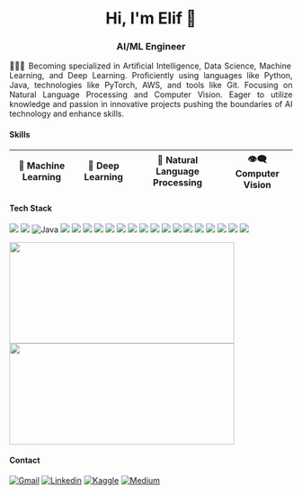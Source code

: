 <h1 align="center">Hi, I'm Elif 👋</h1>
<h3 align="center">AI/ML Engineer</h3>

<p align="justify">
👩🏻‍💻 Becoming specialized in Artificial Intelligence, Data Science, Machine Learning, and Deep Learning. Proficiently using languages like Python, Java, technologies like PyTorch, AWS, and tools like Git. Focusing on Natural Language Processing and Computer Vision. Eager to utilize knowledge and passion in innovative projects pushing the boundaries of AI technology and enhance skills.
</p>

#### Skills

| 🤖 Machine Learning | 🧠 Deep Learning | 📜 Natural Language Processing | 👁️‍🗨️ Computer Vision |
|---|---|---|---|

#### Tech Stack

![](https://img.shields.io/badge/C-00599C?style=for-the-badge&logo=c&logoColor=white)
![](https://img.shields.io/badge/C%2B%2B-00599C?style=for-the-badge&logo=c%2B%2B&logoColor=white)
![Java](https://img.shields.io/badge/java-%23ED8B00.svg?style=for-the-badge&logo=openjdk&logoColor=white)
![](https://img.shields.io/badge/JavaScript-323330?style=for-the-badge&logo=javascript&logoColor=F7DF1E)
![](https://img.shields.io/badge/PHP-777BB4?style=for-the-badge&logo=php&logoColor=white)
![](https://img.shields.io/badge/Python-FFD43B?style=for-the-badge&logo=python&logoColor=blue)
![](https://img.shields.io/badge/TensorFlow-FF6F00?style=for-the-badge&logo=TensorFlow&logoColor=white) 
![](https://img.shields.io/badge/PyTorch-EE4C2C?style=for-the-badge&logo=pytorch&logoColor=white) 
![](https://img.shields.io/badge/scikit_learn-F7931E?style=for-the-badge&logo=scikit-learn&logoColor=white) 
![](https://img.shields.io/badge/MongoDB-4EA94B?style=for-the-badge&logo=mongodb&logoColor=white) 
![](https://img.shields.io/badge/MySQL-005C84?style=for-the-badge&logo=mysql&logoColor=white) 
![](https://img.shields.io/badge/Pandas-2C2D72?style=for-the-badge&logo=pandas&logoColor=white) 
![](https://img.shields.io/badge/Numpy-777BB4?style=for-the-badge&logo=numpy&logoColor=white) 
![](https://img.shields.io/badge/Jupyter-F37626.svg?&style=for-the-badge&logo=Jupyter&logoColor=white)
![](https://img.shields.io/badge/Colab-F9AB00?style=for-the-badge&logo=googlecolab&color=525252)
![](https://img.shields.io/badge/VSCode-0078D4?style=for-the-badge&logo=visual%20studio%20code&logoColor=white)
![](https://img.shields.io/badge/Linux-FCC624?style=for-the-badge&logo=linux&logoColor=black)
![](https://img.shields.io/badge/Markdown-000000?style=for-the-badge&logo=markdown&logoColor=white)
![](https://img.shields.io/badge/Notion-000000?style=for-the-badge&logo=notion&logoColor=white)
![](https://img.shields.io/badge/Trello-0052CC?style=for-the-badge&logo=trello&logoColor=white)

<p><a href="https://github.com/elifbeyzatok00">
  <img  height="180em" width="400" src="https://github-readme-stats-eight-theta.vercel.app/api?username=elifbeyzatok00&show_icons=true&theme=transparent&include_all_commits=true&count_private=true"/>
  <img height="180em" width="400" src="https://github-readme-stats-eight-theta.vercel.app/api/top-langs/?username=elifbeyzatok00&layout=compact&langs_count=8&theme=transparent"/>
</a></p>

#### Contact
[![Gmail](https://img.shields.io/badge/Gmail-D14836?style=for-the-badge&logo=gmail&logoColor=white)](mailto:elifbeyzatok@gmail.com)
[![Linkedin](https://img.shields.io/badge/LinkedIn-0077B5?style=for-the-badge&logo=linkedin&logoColor=white)](https://www.linkedin.com/in/elif-beyza-tok-0382bb239/)
[![Kaggle](https://img.shields.io/badge/Kaggle-20BEFF?style=for-the-badge&logo=Kaggle&logoColor=white)](https://kaggle.com/elifbeyzatok)
[![Medium](https://img.shields.io/badge/Medium-12100E?style=for-the-badge&logo=medium&logoColor=white)](https://medium.com/@elifbeyzatok)
  
<!--
- 👩🏻‍💻 Becoming specialized in Artificial Intelligence, Data Science, Machine Learning, and Deep Learning. Proficiently using languages like Python, Java, technologies like PyTorch, AWS, and tools like Git. Focusing on Natural Language Processing and Image Processing. Eager to utilize knowledge and passion in innovative projects pushing the boundaries of AI technology and enhance skills.
- 📫 How to reach me **elifbeyzatok@gmail.com**
- 🌱 I’m currently developing myself on **Data Science & AI Technologies**
- ⚡ Fun fact **I am in love with coding**

<p>&nbsp;<img src="https://github-readme-stats.vercel.app/api?username=elifbeyzatok00&show_icons=true&locale=en" alt="elifbeyzatok00"/><img height="180em" width="400" src="https://github-readme-stats-eight-theta.vercel.app/api/top-langs/?username=elifbeyzatok00&layout=compact&langs_count=8&theme=transparent"/></p>
-->

